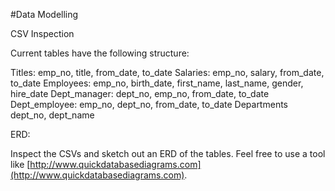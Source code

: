 #Data Modelling

CSV Inspection

Current tables have the following structure:

Titles:
  emp_no, title, from_date, to_date
Salaries:
  emp_no, salary, from_date, to_date
Employees:
  emp_no, birth_date, first_name, last_name, gender, hire_date
Dept_manager:
  dept_no, emp_no, from_date, to_date
Dept_employee:
  emp_no, dept_no, from_date, to_date
Departments
  dept_no, dept_name
  

ERD:


Inspect the CSVs and sketch out an ERD of the tables. Feel free to use a tool like [http://www.quickdatabasediagrams.com](http://www.quickdatabasediagrams.com).

